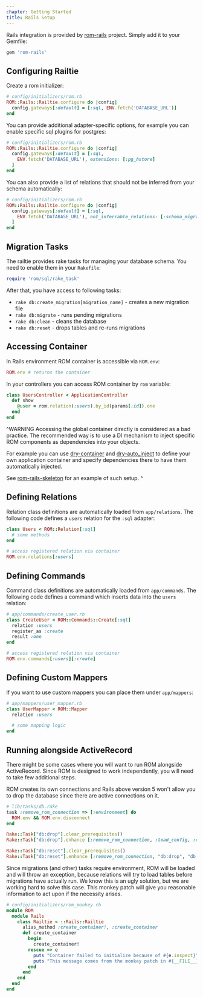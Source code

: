 ```yaml
---
chapter: Getting Started
title: Rails Setup
---
```


Rails integration is provided by
[rom-rails](https://github.com/taqtiqa/ramets-rails) project. Simply add it to your
Gemfile:

``` ruby
gem 'rom-rails'
```

## Configuring Railtie

Create a rom initializer:

``` ruby
# config/initializers/rom.rb
ROM::Rails::Railtie.configure do |config|
  config.gateways[:default] = [:sql, ENV.fetch('DATABASE_URL')]
end
```

You can provide additional adapter-specific options, for example you can enable
specific sql plugins for postgres:

``` ruby
# config/initializers/rom.rb
ROM::Rails::Railtie.configure do |config|
  config.gateways[:default] = [:sql,
    ENV.fetch('DATABASE_URL'), extensions: [:pg_hstore]
  ]
end
```

You can also provide a list of relations that should not be inferred from your
schema automatically:

``` ruby
# config/initializers/rom.rb
ROM::Rails::Railtie.configure do |config|
  config.gateways[:default] = [:sql,
    ENV.fetch('DATABASE_URL'), not_inferrable_relations: [:schema_migrations]
  ]
end
```

## Migration Tasks

The railtie provides rake tasks for managing your database schema. You need to
enable them in your `Rakefile`:

``` ruby
require 'rom/sql/rake_task'
```

After that, you have access to following tasks:

* `rake db:create_migration[migration_name]` - creates a new migration file
* `rake db:migrate` - runs pending migrations
* `rake db:clean` - cleans the database
* `rake db:reset` - drops tables and re-runs migrations

## Accessing Container

In Rails environment ROM container is accessible via `ROM.env`:

``` ruby
ROM.env # returns the container
```

In your controllers you can access ROM container by `rom` variable:

``` ruby
class UsersController < ApplicationController
  def show
    @user = rom.relation(:users).by_id(params[:id]).one
  end
end
```

^WARNING
Accessing the global container directly is considered as a bad practice. The
recommended way is to use a DI mechanism to inject specific ROM components as
dependencies into your objects.

For example you can use [dry-container](https://github.com/dryrb/dry-container)
and [dry-auto_inject](https://github.com/dryrb/dry-auto_inject) to define
your own application container and specify dependencies there to have them
automatically injected.

See [rom-rails-skeleton](https://github.com/solnic/rom-rails-skeleton) for an
example of such setup.
^

## Defining Relations

Relation class definitions are automatically loaded from `app/relations`.
The following code defines a `users` relation for the `:sql` adapter:

``` ruby
class Users < ROM::Relation[:sql]
  # some methods
end

# access registered relation via container
ROM.env.relations[:users]
```

## Defining Commands

Command class definitions are automatically loaded from `app/commands`.
The following code defines a command which inserts data into the `users` relation:

``` ruby
# app/commands/create_user.rb
class CreateUser < ROM::Commands::Create[:sql]
  relation :users
  register_as :create
  result :one
end

# access registered relation via container
ROM.env.commands[:users][:create]
```

## Defining Custom Mappers

If you want to use custom mappers you can place them under `app/mappers`:

``` ruby
# app/mappers/user_mapper.rb
class UserMapper < ROM::Mapper
  relation :users

  # some mapping logic
end
```

## Running alongside ActiveRecord

There might be some cases where you will want to run ROM alongside ActiveRecord.
Since ROM is designed to work independently, you will need to take few additional steps.

ROM creates its own connections and Rails above version 5 won't allow you to drop the
database since there are active connections on it.

``` ruby
# lib/tasks/db.rake
task :remove_rom_connection => [:environment] do
  ROM.env && ROM.env.disconnect
end

Rake::Task["db:drop"].clear_prerequisites()
Rake::Task["db:drop"].enhance [:remove_rom_connection, :load_config, :check_protected_environments]

Rake::Task["db:reset"].clear_prerequisites()
Rake::Task["db:reset"].enhance [:remove_rom_connection, "db:drop", "db:setup"]
```

Since migrations (and other) tasks require environment, ROM will be loaded and
will throw an exception, because relations will try to load tables before
migrations have actually run. We know this is an ugly solution, but we are working hard
to solve this case. This monkey patch will give you reasonable information to
act upon if the necessity arises.

``` ruby
# config/initializers/rom_monkey.rb
module ROM
  module Rails
    class Railtie < ::Rails::Railtie
      alias_method :create_container!, :create_container
      def create_container
        begin
          create_container!
        rescue => e
          puts "Container failed to initialize because of #{e.inspect}"
          puts "This message comes from the monkey patch in #{__FILE__}, if you are using rake, then this is fine"
        end
      end
    end
  end
end
```
